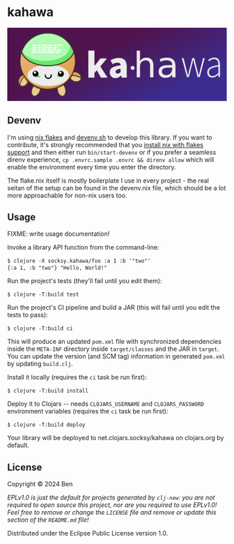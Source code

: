 # kahawa

![kahawa logo](doc/kahawa_logo_textmark.webp)

## Devenv
I'm using [nix flakes](https://nixos.wiki/wiki/flakes) and [devenv.sh](https://devenv.sh/) to develop this library. If you want to contribute, it's strongly recommended that you [install nix with flakes support](https://zero-to-nix.com/start/install) and then either run `bin/start-devenv` or if you prefer a seamless direnv experience, `cp .envrc.sample .envrc && direnv allow` which will enable the environment every time you enter the directory.

The flake.nix itself is mostly boilerplate I use in every project - the real seitan of the setup can be found in the devenv.nix file, which should be a lot more approachable for non-nix users too.

## Usage

FIXME: write usage documentation!

Invoke a library API function from the command-line:

    $ clojure -X socksy.kahawa/foo :a 1 :b '"two"'
    {:a 1, :b "two"} "Hello, World!"

Run the project's tests (they'll fail until you edit them):

    $ clojure -T:build test

Run the project's CI pipeline and build a JAR (this will fail until you edit the tests to pass):

    $ clojure -T:build ci

This will produce an updated `pom.xml` file with synchronized dependencies inside the `META-INF`
directory inside `target/classes` and the JAR in `target`. You can update the version (and SCM tag)
information in generated `pom.xml` by updating `build.clj`.

Install it locally (requires the `ci` task be run first):

    $ clojure -T:build install

Deploy it to Clojars -- needs `CLOJARS_USERNAME` and `CLOJARS_PASSWORD` environment
variables (requires the `ci` task be run first):

    $ clojure -T:build deploy

Your library will be deployed to net.clojars.socksy/kahawa on clojars.org by default.

## License

Copyright © 2024 Ben

_EPLv1.0 is just the default for projects generated by `clj-new`: you are not_
_required to open source this project, nor are you required to use EPLv1.0!_
_Feel free to remove or change the `LICENSE` file and remove or update this_
_section of the `README.md` file!_

Distributed under the Eclipse Public License version 1.0.
